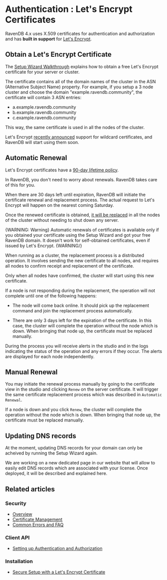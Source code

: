 # Authentication : Let's Encrypt Certificates

RavenDB 4.x uses X.509 certificates for authentication and authorization and has **built in support** for [Let's Encrypt](https://letsencrypt.org/).

## Obtain a Let's Encrypt Certificate

The [Setup Wizard Walkthrough](../../../start/installation/setup-wizard) explains how to obtain a free Let's Encrypt certificate for your server or cluster.

The certificate contains all of the domain names of the cluster in the ASN (Alternative Subject Name) property. For example, if you setup a 3 node cluster and choose the domain "example.ravendb.community", the certificate will contain 3 ASN entries:  

- a.example.ravendb.community  
- b.example.ravendb.community  
- c.example.ravendb.community  

This way, the same certificate is used in all the nodes of the cluster.

Let's Encrypt [recently announced](https://letsencrypt.org/2017/07/06/wildcard-certificates-coming-jan-2018.html) support for wildcard certificates, and RavenDB will start using them soon.

## Automatic Renewal

Let's Encrypt certificates have a [90-day lifetime policy](https://letsencrypt.org/2015/11/09/why-90-days.html).

In RavenDB, you don't need to worry about renewals. RavenDB takes care of this for you.

When there are 30 days left until expiration, RavenDB will initiate the certificate renewal and replacement process. The actual request to Let's Encrypt will happen on the nearest coming Saturday.

Once the renewed certificate is obtained, [it will be replaced](../../../server/security/authentication/certificate-renewal-and-rotation) in all the nodes of the cluster without needing to shut down any server.

{WARNING: Warning} 
Automatic renewals of certificates is available only if you obtained your certificate using the Setup Wizard and got your free RavenDB domain. It doesn't work for self-obtained certificates, even if issued by Let's Encrypt.
{WARNING/}

When running as a cluster, the replacement process is a distributed operation. It involves sending the new certificate to all nodes, and requires all nodes to confirm receipt and replacement of the certificate.

Only when all nodes have confirmed, the cluster will start using this new certificate. 

If a node is not responding during the replacement, the operation will not complete until one of the following happens:

* The node will come back online. It should pick up the replacement command and join the replacement process automatically.

* There are only 3 days left for the expiration of the certificate. In this case, the cluster will complete the operation without the node which is down. When bringing that node up, the certificate must be replaced manually.

During the process you will receive alerts in the studio and in the logs indicating the status of the operation and any errors if they occur. The alerts are displayed for each node independently.

## Manual Renewal

You may initiate the renewal process manually by going to the certificate view in the studio and clicking `Renew` on the server certificate. It will trigger the same certificate replacement process which was described in `Automatic Renewal`.

If a node is down and you click `Renew`, the cluster will complete the operation without the node which is down. When bringing that node up, the certificate must be replaced manually.

## Updating DNS records

At the moment, updating DNS records for your domain can only be acheived by running the Setup Wizard again.

We are working on a new dedicated page in our website that will allow to easily edit DNS records which are associated with your license. Once deployed, it will be described and explained here.

## Related articles

### Security 

- [Overview](../../../server/security/overview)
- [Certificate Management](../../../server/security/authentication/certificate-management)
- [Common Errors and FAQ](../../../server/security/common-errors-and-faq)

### Client API

- [Setting up Authentication and Authorization](../../../client-api/setting-up-authentication-and-authorization)

### Installation

- [Secure Setup with a Let's Encrypt Certificate](../../../start/installation/setup-wizard#secure-setup-with-a-let)
